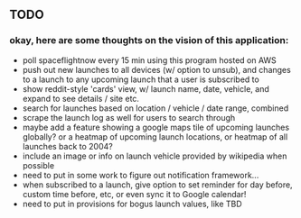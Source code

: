 ## TODO

### okay, here are some thoughts on the vision of this application:

- poll spaceflightnow every 15 min using this program hosted on AWS
- push out new launches to all devices (w/ option to unsub), and changes to a
  launch to any upcoming launch that a user is subscribed to
- show reddit-style 'cards' view, w/ launch name, date, vehicle, and expand to
  see details / site etc.
- search for launches based on location / vehicle / date range, combined
- scrape the launch log as well for users to search through
- maybe add a feature showing a google maps tile of upcoming launches globally?
  or a heatmap of upcoming launch locations, or heatmap of all launches back to
  2004?
- include an image or info on launch vehicle provided by wikipedia when
  possible
- need to put in some work to figure out notification framework...
- when subscribed to a launch, give option to set reminder for day before,
  custom time before, etc, or even sync it to Google calendar!
- need to put in provisions for bogus launch values, like TBD
